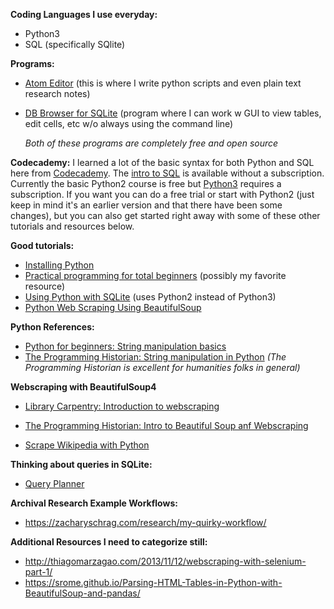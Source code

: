 **Coding Languages I use everyday:**
- Python3 
- SQL (specifically SQlite)


**Programs:**
- [Atom Editor](https://atom.io/) (this is where I write python scripts and even plain text research notes)
- [DB Browser for SQLite](https://sqlitebrowser.org/) (program where I can work w GUI to view tables, edit cells, etc w/o always using the command line)

   *Both of these programs are completely free and open source*

**Codecademy:**
I learned a lot of the basic syntax for both Python and SQL here from [Codecademy](https://www.codecademy.com). The [intro to SQL](https://www.codecademy.com/learn/learn-sql) is available without a subscription. Currently the basic Python2 course is free but [Python3](https://www.codecademy.com/learn/learn-python-3) requires a subscription. If you want you can do a free trial or start with Python2 (just keep in mind it's an earlier version and that there have been some changes), but you can also get started right away with some of these other tutorials and resources below.

**Good tutorials:**
- [Installing Python](https://realpython.com/installing-python/)
- [Practical programming for total beginners](https://automatetheboringstuff.com/) (possibly my favorite resource)
- [Using Python with SQLite](http://zetcode.com/db/sqlitepythontutorial/) (uses Python2 instead of Python3)
- [Python Web Scraping Using BeautifulSoup](https://www.dataquest.io/blog/web-scraping-tutorial-python/)

**Python References:**
- [Python for beginners: String manipulation basics](https://www.pythonforbeginners.com/basics/string-manipulation-in-python)
- [The Programming Historian: String manipulation in Python](https://programminghistorian.org/en/lessons/manipulating-strings-in-python) *(The Programming Historian is excellent for humanities folks in general)*

**Webscraping with BeautifulSoup4**
- [Library Carpentry: Introduction to webscraping](https://librarycarpentry.org/lc-webscraping/)

- [The Programming Historian: Intro to Beautiful Soup anf Webscraping](https://programminghistorian.org/en/lessons/intro-to-beautiful-soup#get-a-webpage-to-scrape)
- [Scrape Wikipedia with Python](https://roche.io/2016/05/scrape-wikipedia-with-python)


**Thinking about queries in SQLite:**
- [Query Planner](https://www.sqlite.org/queryplanner.html)


**Archival Research Example Workflows:**
- https://zacharyschrag.com/research/my-quirky-workflow/


**Additional Resources I need to categorize still:**
- http://thiagomarzagao.com/2013/11/12/webscraping-with-selenium-part-1/
- https://srome.github.io/Parsing-HTML-Tables-in-Python-with-BeautifulSoup-and-pandas/
